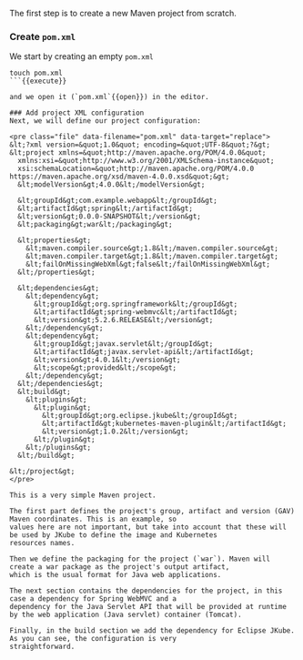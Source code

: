 The first step is to create a new Maven project from scratch.

### Create `pom.xml`
We start by creating an empty `pom.xml`
```
touch pom.xml
```{{execute}}

and we open it (`pom.xml`{{open}}) in the editor.

### Add project XML configuration
Next, we will define our project configuration:

<pre class="file" data-filename="pom.xml" data-target="replace">
&lt;?xml version=&quot;1.0&quot; encoding=&quot;UTF-8&quot;?&gt;
&lt;project xmlns=&quot;http://maven.apache.org/POM/4.0.0&quot;
  xmlns:xsi=&quot;http://www.w3.org/2001/XMLSchema-instance&quot;
  xsi:schemaLocation=&quot;http://maven.apache.org/POM/4.0.0 https://maven.apache.org/xsd/maven-4.0.0.xsd&quot;&gt;
  &lt;modelVersion&gt;4.0.0&lt;/modelVersion&gt;

  &lt;groupId&gt;com.example.webapp&lt;/groupId&gt;
  &lt;artifactId&gt;spring&lt;/artifactId&gt;
  &lt;version&gt;0.0.0-SNAPSHOT&lt;/version&gt;
  &lt;packaging&gt;war&lt;/packaging&gt;

  &lt;properties&gt;
    &lt;maven.compiler.source&gt;1.8&lt;/maven.compiler.source&gt;
    &lt;maven.compiler.target&gt;1.8&lt;/maven.compiler.target&gt;
    &lt;failOnMissingWebXml&gt;false&lt;/failOnMissingWebXml&gt;
  &lt;/properties&gt;

  &lt;dependencies&gt;
    &lt;dependency&gt;
      &lt;groupId&gt;org.springframework&lt;/groupId&gt;
      &lt;artifactId&gt;spring-webmvc&lt;/artifactId&gt;
      &lt;version&gt;5.2.6.RELEASE&lt;/version&gt;
    &lt;/dependency&gt;
    &lt;dependency&gt;
      &lt;groupId&gt;javax.servlet&lt;/groupId&gt;
      &lt;artifactId&gt;javax.servlet-api&lt;/artifactId&gt;
      &lt;version&gt;4.0.1&lt;/version&gt;
      &lt;scope&gt;provided&lt;/scope&gt;
    &lt;/dependency&gt;
  &lt;/dependencies&gt;
  &lt;build&gt;
    &lt;plugins&gt;
      &lt;plugin&gt;
        &lt;groupId&gt;org.eclipse.jkube&lt;/groupId&gt;
        &lt;artifactId&gt;kubernetes-maven-plugin&lt;/artifactId&gt;
        &lt;version&gt;1.0.2&lt;/version&gt;
      &lt;/plugin&gt;
    &lt;/plugins&gt;
  &lt;/build&gt;

&lt;/project&gt;
</pre>

This is a very simple Maven project.

The first part defines the project's group, artifact and version (GAV) Maven coordinates. This is an example, so
values here are not important, but take into account that these will be used by JKube to define the image and Kubernetes
resources names.

Then we define the packaging for the project (`war`). Maven will create a war package as the project's output artifact,
which is the usual format for Java web applications.

The next section contains the dependencies for the project, in this case a dependency for Spring WebMVC and a
dependency for the Java Servlet API that will be provided at runtime by the web application (Java servlet) container (Tomcat).

Finally, in the build section we add the dependency for Eclipse JKube. As you can see, the configuration is very
straightforward.
